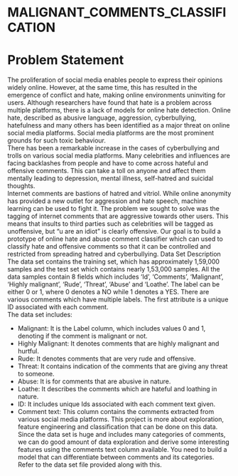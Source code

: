 # MALIGNANT_COMMENTS_CLASSIFICATION

# Problem Statement
The proliferation of social media enables people to express their opinions widely online. However, at the same time, this has resulted in the emergence of conflict and hate, making online environments uninviting for users. Although researchers have found that hate is a problem across multiple platforms, there is a lack of models for online hate detection.
Online hate, described as abusive language, aggression, cyberbullying, hatefulness and many others has been identified as a major threat on online social media platforms. Social media platforms are the most prominent grounds for such toxic behaviour.   
There has been a remarkable increase in the cases of cyberbullying and trolls on various social media platforms. Many celebrities and influences are facing backlashes from people and have to come across hateful and offensive comments. This can take a toll on anyone and affect them mentally leading to depression, mental illness, self-hatred and suicidal thoughts.    
Internet comments are bastions of hatred and vitriol. While online anonymity has provided a new outlet for aggression and hate speech, machine learning can be used to fight it. The problem we sought to solve was the tagging of internet comments that are aggressive towards other users. This means that insults to third parties such as celebrities will be tagged as unoffensive, but “u are an idiot” is clearly offensive.
Our goal is to build a prototype of online hate and abuse comment classifier which can used to classify hate and offensive comments so that it can be controlled and restricted from spreading hatred and cyberbullying. 
Data Set Description
The data set contains the training set, which has approximately 1,59,000 samples and the test set which contains nearly 1,53,000 samples. All the data samples contain 8 fields which includes ‘Id’, ‘Comments’, ‘Malignant’, ‘Highly malignant’, ‘Rude’, ‘Threat’, ‘Abuse’ and ‘Loathe’. 
The label can be either 0 or 1, where 0 denotes a NO while 1 denotes a YES. There are various comments which have multiple labels. The first attribute is a unique ID associated with each comment.   
The data set includes:
-	Malignant: It is the Label column, which includes values 0 and 1, denoting if the comment is malignant or not. 
-	Highly Malignant: It denotes comments that are highly malignant and hurtful. 
-	Rude: It denotes comments that are very rude and offensive.
-	Threat: It contains indication of the comments that are giving any threat to someone. 	
-	Abuse: It is for comments that are abusive in nature. 
-	Loathe: It describes the comments which are hateful and loathing in nature.  
-	ID: It includes unique Ids associated with each comment text given.   
-	Comment text: This column contains the comments extracted from various social media platforms. 
This project is more about exploration, feature engineering and classification that can be done on this data. Since the data set is huge and includes many categories of comments, we can do good amount of data exploration and derive some interesting features using the comments text column available. 
You need to build a model that can differentiate between comments and its categories.  
Refer to the data set file provided along with this. 

 

